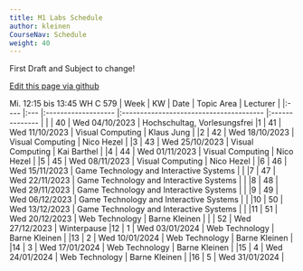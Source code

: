 ```yaml
---
title: M1 Labs Schedule
author: kleinen
CourseNav: Schedule
weight: 40
---
```


First Draft and Subject to change!

[Edit this page via github](https://github.com/bkleinen/bkleinen.github.io/blob/main/hugo/content/classes/ws2023/m1-web/schedule/index.md)

Mi.	12:15 bis 13:45	 WH C 579
| Week | KW  | Date                | Topic Area                              | Lecturer       |
|:---- |:--- |:------------------- |:--------------------------------------- |:-------------- |
|  | 40 | Wed 04/10/2023 | Hochschultag, Vorlesungsfrei
|1 | 41 | Wed 11/10/2023 | Visual Computing                        | Klaus Jung  |
|2 | 42 | Wed 18/10/2023 | Visual Computing                        | Nico Hezel  |
|3 | 43 | Wed 25/10/2023 | Visual Computing                        | Kai Barthel |
|4 | 44 | Wed 01/11/2023 | Visual Computing                        | Nico Hezel  |
|5 | 45 | Wed 08/11/2023 | Visual Computing                        | Nico Hezel  |
|6 | 46 | Wed 15/11/2023  | Game Technology and Interactive Systems |             |
|7 | 47 | Wed 22/11/2023  | Game Technology and Interactive Systems |             |
|8 | 48 | Wed 29/11/2023  | Game Technology and Interactive Systems |             |
|9 | 49 | Wed 06/12/2023  | Game Technology and Interactive Systems |             |
|10 | 50 | Wed 13/12/2023 | Game Technology and Interactive Systems |             |
|11 | 51 | Wed 20/12/2023 | Web Technology                          | Barne Kleinen |
|  | 52 | Wed 27/12/2023 | Winterpause
|12 | 1 | Wed 03/01/2024 | Web Technology                          | Barne Kleinen |
|13 | 2 | Wed 10/01/2024 | Web Technology                          | Barne Kleinen |
|14 | 3 | Wed 17/01/2024 | Web Technology                          | Barne Kleinen |
|15 | 4 | Wed 24/01/2024 | Web Technology                          | Barne Kleinen |
|16 | 5 | Wed 31/01/2024 | 
